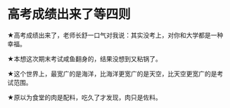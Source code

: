 # 高考成绩出来了等四则

★高考成绩出来了，老师长舒一口气对我说：其实没考上，对你和大学都是一种幸福。 

★本想这次期末考试咸鱼翻身的，结果没想到又粘锅了。 

★这个世界上，最宽广的是海洋，比海洋更宽广的是天空，比天空更宽广的是考试范围。 

★原以为食堂的肉是配料，吃久了才发现，肉只是佐料。